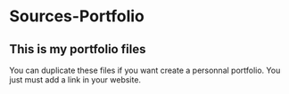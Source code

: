 # Sources-Portfolio

## This is my portfolio files

You can duplicate these files if you want create a personnal portfolio. You just must add a link in your website.
